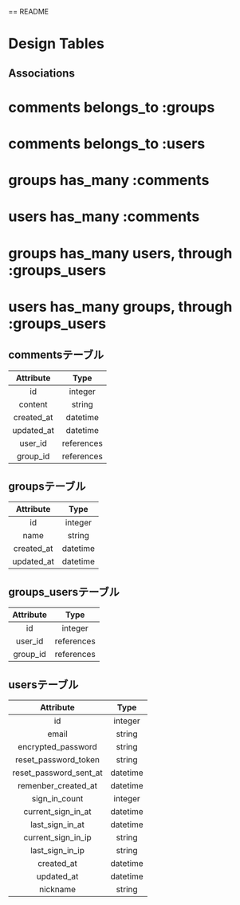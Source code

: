 == README

# Design Tables

## Associations

# comments belongs_to :groups
# comments belongs_to :users
# groups has_many :comments
# users has_many :comments
# groups has_many users, through :groups_users
# users has_many groups, through :groups_users

## commentsテーブル

| Attribute  | Type |
|:-----------:|:------------:|
|id|integer|
|content|string|
|created_at|datetime|
|updated_at|datetime|
|user_id|references|
|group_id|references|

## groupsテーブル

| Attribute  | Type |
|:-----------:|:------------:|
|id|integer|
|name|string|
|created_at|datetime|
|updated_at|datetime|

## groups_usersテーブル

| Attribute  | Type |
|:-----------:|:------------:|
|id|integer|
|user_id|references|
|group_id|references|

## usersテーブル

| Attribute  | Type |
|:-----------:|:------------:|
|id|integer|
|email|string|
|encrypted_password|string|
|reset_password_token|string|
|reset_password_sent_at|datetime|
|remenber_created_at|datetime|
|sign_in_count|integer|
|current_sign_in_at|datetime|
|last_sign_in_at|datetime|
|current_sign_in_ip|string|
|last_sign_in_ip|string|
|created_at|datetime|
|updated_at|datetime|
|nickname|string|
